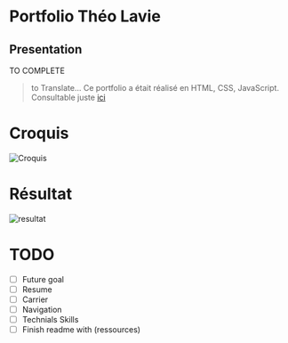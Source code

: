 # Portfolio Théo Lavie

## Presentation
TO COMPLETE


> to Translate...
Ce portfolio a était réalisé en HTML, CSS, JavaScript.
Consultable juste [ici](mykwad.com)

# Croquis
![Croquis](https://media.discordapp.net/attachments/671292077870415872/928760985991393280/Croquis_PF.png?width=500&height=830)

# Résultat
![resultat](https://media.discordapp.net/attachments/671292077870415872/946029410862125056/unknown.png?width=1111&height=676)


# TODO
- [ ] Future goal
- [ ] Resume
- [ ] Carrier
- [ ] Navigation
- [ ] Technials Skills
- [ ] Finish readme with (ressources)
